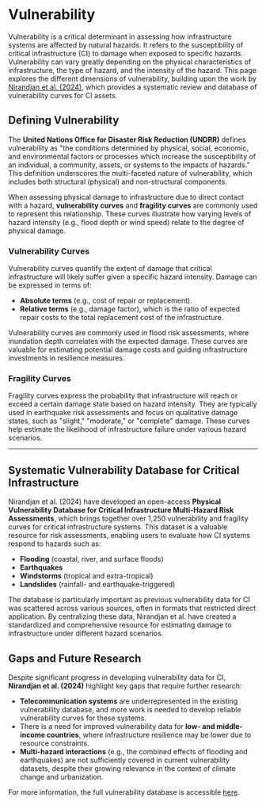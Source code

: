 # Vulnerability

Vulnerability is a critical determinant in assessing how infrastructure systems are affected by natural hazards. It refers to the susceptibility of critical infrastructure (CI) to damage when exposed to specific hazards. Vulnerability can vary greatly depending on the physical characteristics of infrastructure, the type of hazard, and the intensity of the hazard. This page explores the different dimensions of vulnerability, building upon the work by [Nirandjan et al. (2024)](https://nhess.copernicus.org/preprints/nhess-2023-208/), which provides a systematic review and database of vulnerability curves for CI assets.

## Defining Vulnerability

The **United Nations Office for Disaster Risk Reduction (UNDRR)** defines vulnerability as "the conditions determined by physical, social, economic, and environmental factors or processes which increase the susceptibility of an individual, a community, assets, or systems to the impacts of hazards." This definition underscores the multi-faceted nature of vulnerability, which includes both structural (physical) and non-structural components.

When assessing physical damage to infrastructure due to direct contact with a hazard, **vulnerability curves** and **fragility curves** are commonly used to represent this relationship. These curves illustrate how varying levels of hazard intensity (e.g., flood depth or wind speed) relate to the degree of physical damage.

### Vulnerability Curves
Vulnerability curves quantify the extent of damage that critical infrastructure will likely suffer given a specific hazard intensity. Damage can be expressed in terms of:
- **Absolute terms** (e.g., cost of repair or replacement).
- **Relative terms** (e.g., damage factor), which is the ratio of expected repair costs to the total replacement cost of the infrastructure.

Vulnerability curves are commonly used in flood risk assessments, where inundation depth correlates with the expected damage. These curves are valuable for estimating potential damage costs and guiding infrastructure investments in resilience measures.

### Fragility Curves
Fragility curves express the probability that infrastructure will reach or exceed a certain damage state based on hazard intensity. They are typically used in earthquake risk assessments and focus on qualitative damage states, such as "slight," "moderate," or "complete" damage. These curves help estimate the likelihood of infrastructure failure under various hazard scenarios.

---

## Systematic Vulnerability Database for Critical Infrastructure

Nirandjan et al. (2024) have developed an open-access **Physical Vulnerability Database for Critical Infrastructure Multi-Hazard Risk Assessments**, which brings together over 1,250 vulnerability and fragility curves for critical infrastructure systems. This dataset is a valuable resource for risk assessments, enabling users to evaluate how CI systems respond to hazards such as:
- **Flooding** (coastal, river, and surface floods)
- **Earthquakes**
- **Windstorms** (tropical and extra-tropical)
- **Landslides** (rainfall- and earthquake-triggered)

The database is particularly important as previous vulnerability data for CI was scattered across various sources, often in formats that restricted direct application. By centralizing these data, Nirandjan et al. have created a standardized and comprehensive resource for estimating damage to infrastructure under different hazard scenarios.


## Gaps and Future Research

Despite significant progress in developing vulnerability data for CI, **Nirandjan et al. (2024)** highlight key gaps that require further research:
- **Telecommunication systems** are underrepresented in the existing vulnerability database, and more work is needed to develop reliable vulnerability curves for these systems.
- There is a need for improved vulnerability data for **low- and middle-income countries**, where infrastructure resilience may be lower due to resource constraints.
- **Multi-hazard interactions** (e.g., the combined effects of flooding and earthquakes) are not sufficiently covered in current vulnerability datasets, despite their growing relevance in the context of climate change and urbanization.

For more information, the full vulnerability database is accessible [here](https://zenodo.org/doi/10.5281/zenodo.10203845).
